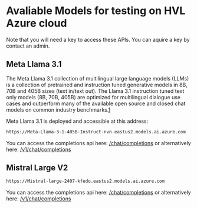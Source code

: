 # Avaliable Models for testing on HVL Azure cloud

Note that you will need a key to access these APIs. You can aquire a key by contact an admin. 

## Meta Llama 3.1
The Meta Llama 3.1 collection of multilingual large language models (LLMs) is a collection of pretrained and instruction tuned generative models in 8B, 70B and 405B sizes (text in/text out). The Llama 3.1 instruction tuned text only models (8B, 70B, 405B) are optimized for multilingual dialogue use cases and outperform many of the available open source and closed chat models on common industry benchmarks.[1]

Meta Llama 3.1 is deployed and accessible at this address:

```bash
https://Meta-Llama-3-1-405B-Instruct-nvn.eastus2.models.ai.azure.com
```

You can access the completions api here: [/chat/completions](https://Meta-Llama-3-1-405B-Instruct-nvn.eastus2.models.ai.azure.com/chat/completions) or alternatively here: [/v1/chat/completions](https://Meta-Llama-3-1-405B-Instruct-nvn.eastus2.models.ai.azure.com/)

## Mistral Large V2

```bash
https://Mistral-large-2407-kfedo.eastus2.models.ai.azure.com
```
You can access the completions api here: [/chat/completions](https://Mistral-large-2407-kfedo.eastus2.models.ai.azure.com/chat/completions) or alternatively here: [/v1/chat/completions](https://Mistral-large-2407-kfedo.eastus2.models.ai.azure.com/v1/chat/completions)

[1]: https://huggingface.co/meta-llama/Meta-Llama-3.1-405B-Instruct